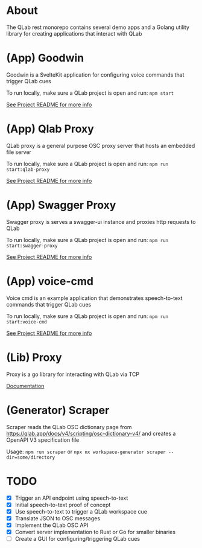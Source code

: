 # About

The QLab rest monorepo contains several demo apps and a Golang utility library for creating applications that interact with QLab

# (App) Goodwin

Goodwin is a SvelteKit application for configuring voice commands that trigger QLab cues

To run locally, make sure a QLab project is open and run: `npm start`

[See Project README for more info](./apps/goodwin/README.md)

# (App) Qlab Proxy

QLab proxy is a general purpose OSC proxy server that hosts an embedded file server

To run locally, make sure a QLab project is open and run: `npm run start:qlab-proxy`

[See Project README for more info](./apps/qlab-proxy/README.md)

# (App) Swagger Proxy

Swagger proxy is serves a swagger-ui instance and proxies http requests to QLab

To run locally, make sure a QLab project is open and run: `npm run start:swagger-proxy`

[See Project README for more info](./apps/swagger-proxy/README.md)

# (App) voice-cmd

Voice cmd is an example application that demonstrates speech-to-text commands that trigger QLab cues

To run locally, make sure a QLab project is open and run: `npm run start:voice-cmd`

[See Project README for more info](./apps/voice-cmd/README.md)

# (Lib) Proxy

Proxy is a go library for interacting with QLab via TCP

[Documentation](https://pkg.go.dev/github.com/jacksloan/qlab-rest/libs/proxy)

# (Generator) Scraper

Scraper reads the QLab OSC dictionary page from https://qlab.app/docs/v4/scripting/osc-dictionary-v4/ and creates a OpenAPI V3 specification file

Usage: `npm run scraper` or `npx nx workspace-generator scraper --dir=some/directory`

# TODO

- [x] Trigger an API endpoint using speech-to-text
- [x] Initial speech-to-text proof of concept
- [x] Use speech-to-text to trigger a QLab workspace cue
- [x] Translate JSON to OSC messages
- [x] Implement the QLab OSC API
- [x] Convert server implementation to Rust or Go for smaller binaries
- [ ] Create a GUI for configuring/triggering QLab cues
